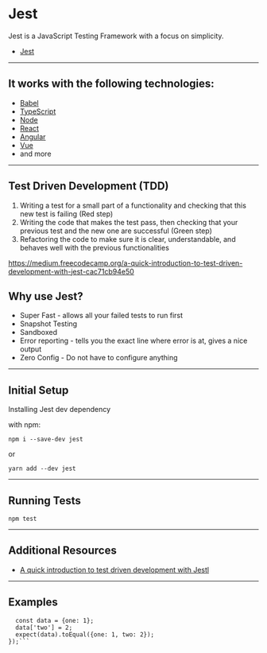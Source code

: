 # Jest

Jest is a JavaScript Testing Framework with a focus on simplicity.

- [Jest](https://jestjs.io//)

---

## It works with the following technologies:
- [Babel](https://babeljs.io/)
- [TypeScript](https://www.typescriptlang.org/)
- [Node](https://nodejs.org/en/)
- [React](https://reactjs.org/)
- [Angular](https://angular.io/)
- [Vue](https://vuejs.org/)
- and more
---

## Test Driven Development (TDD)

1. Writing a test for a small part of a functionality and checking that this new test is failing (Red step)
2. Writing the code that makes the test pass, then checking that your previous test and the new one are successful (Green step)
3. Refactoring the code to make sure it is clear, understandable, and behaves well with the previous functionalities

https://medium.freecodecamp.org/a-quick-introduction-to-test-driven-development-with-jest-cac71cb94e50


## Why use Jest?

- Super Fast - allows all your failed tests to run first
- Snapshot Testing 
- Sandboxed
- Error reporting - tells you the exact line where error is at, gives a nice output
- Zero Config - Do not have to configure anything

---

## Initial Setup

Installing Jest dev dependency

with npm:

```npm i --save-dev jest```

or 

```yarn add --dev jest```

---

## Running Tests

```npm test```

---

## Additional Resources
- [A quick introduction to test driven development with Jestl](https://medium.freecodecamp.org/a-quick-introduction-to-test-driven-development-with-jest-cac71cb94e50)

---

## Examples

```test('object assignment', () => {
  const data = {one: 1};
  data['two'] = 2;
  expect(data).toEqual({one: 1, two: 2});
});```


